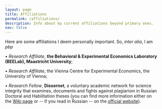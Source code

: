 ```yaml
---
layout: page
title: Affiliations
permalink: /affiliations/
description: Info about my current affiliations beyond primary ones.
nav: false
---
```


Here are some affiliations I deem personally important. So, <i>inter alia</i>, I am  <i>pbp</i> 

&#x2022; <i>Research Affiliate</i>, <b>the Behavioral & Experimental Economics Laboratory (BEELab), Maastricht University</b>;

&#x2022; <i>Research Affiliate</i>, the Vienna Centre for Experimental Economics, the University of Vienna;

&#x2022; <i>Research Fellow</i>,  <b>Dissernet</b>, a voluntary academic network for science integrity that examines, documents and fights against plagiarism in Russian Doctoral and Habilitation theses (you can find more information either on the [Wiki page](https://en.wikipedia.org/wiki/Dissernet) or -- if you read in Russian -- on the [official website](https://www.dissernet.org/)).

<!-- &#x2022; Member of the Society for Experimental Finance ([SEF](https://www.experimentalfinance.org/)); -->

<!-- &#x2022; Member of the Replication Network ([TRN](https://replicationnetwork.com/)); -->
